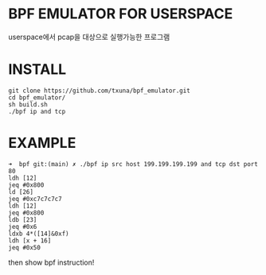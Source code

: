 # BPF EMULATOR FOR USERSPACE  
userspace에서 pcap을 대상으로 실행가능한 프로그램 

# INSTALL 
```shell
git clone https://github.com/txuna/bpf_emulator.git
cd bpf_emulator/ 
sh build.sh 
./bpf ip and tcp 
```

# EXAMPLE 
```shell
➜  bpf git:(main) ✗ ./bpf ip src host 199.199.199.199 and tcp dst port 80
ldh [12]
jeq #0x800
ld [26]
jeq #0xc7c7c7c7
ldh [12]
jeq #0x800
ldb [23]
jeq #0x6
ldxb 4*([14]&0xf)
ldh [x + 16]
jeq #0x50
```
then show bpf instruction!